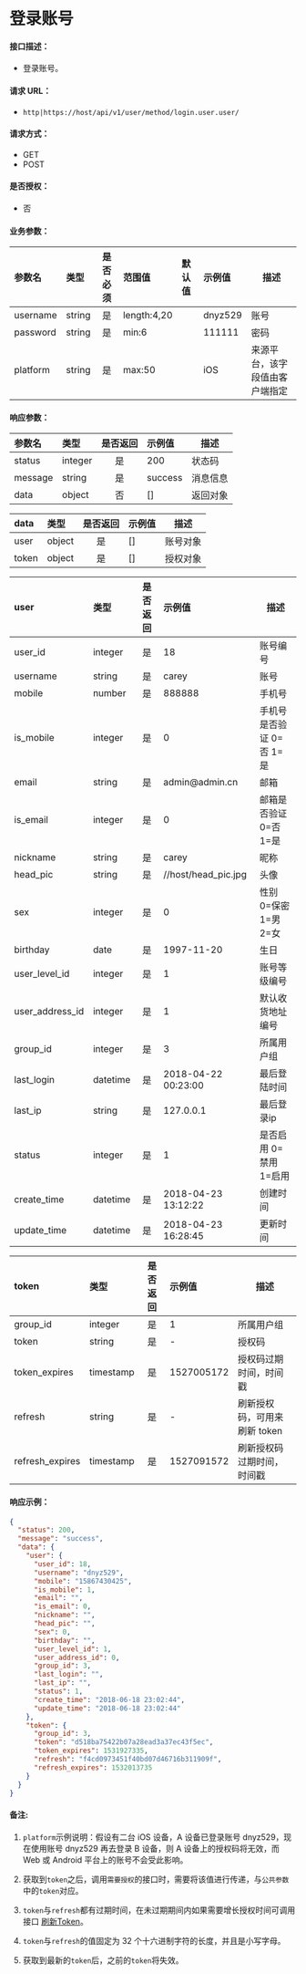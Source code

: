 # 登录账号

#### 接口描述：
- 登录账号。

#### 请求 URL：
- `http|https://host/api/v1/user/method/login.user.user/`

#### 请求方式：
- GET
- POST

#### 是否授权：
- 否

#### 业务参数：
|参数名|类型|是否必须|范围值|默认值|示例值|描述|
|:----|:---|:---:|:-----|:-----|:-----|-----|
|username |string |是 |length:4,20 | |dnyz529 |账号 |
|password |string |是 |min:6 | |111111 |密码 |
|platform |string |是 |max:50 | |iOS |来源平台，该字段值由客户端指定 |

#### 响应参数：
|参数名|类型|是否返回|示例值|描述|
|:-----|:-----|:---:|:-----|-----|
|status |integer |是 |200 |状态码 |
|message |string |是 |success |消息信息 |
|data |object |否 |[] |返回对象 |

|data|类型|是否返回|示例值|描述|
|:-----|:-----|:---:|:-----|-----|
|user |object |是 |[] |账号对象 |
|token |object |是 |[] |授权对象 |

|user|类型|是否返回|示例值|描述|
|:-----|:-----|:---:|:-----|-----|
|user_id |integer |是 |18 |账号编号 |
|username |string |是 |carey |账号 |
|mobile |number |是 |888888 |手机号 |
|is_mobile |integer |是 |0 |手机号是否验证 0=否 1=是 |
|email |string |是 |admin&#64;admin.cn |邮箱 |
|is_email |integer |是 |0 |邮箱是否验证 0=否 1=是 |
|nickname |string |是 |carey |昵称 |
|head_pic |string |是 |//host/head_pic.jpg |头像 |
|sex |integer |是 |0 |性别 0=保密 1=男 2=女  |
|birthday |date |是 |1997-11-20 |生日 |
|user_level_id |integer |是 |1 |账号等级编号 |
|user_address_id |integer |是 |1 |默认收货地址编号 |
|group_id |integer |是 |3 |所属用户组 |
|last_login |datetime |是 |2018-04-22 00:23:00 |最后登陆时间 |
|last_ip |string |是 |127.0.0.1 |最后登录ip |
|status |integer |是 |1 |是否启用 0=禁用 1=启用 |
|create_time |datetime |是 |2018-04-23 13:12:22 |创建时间 |
|update_time |datetime |是 |2018-04-23 16:28:45 |更新时间 |

|token|类型|是否返回|示例值|描述|
|:-----|:-----|:---:|:-----|-----|
|group_id |integer |是 |1 |所属用户组 |
|token |string |是 |- |授权码 |
|token_expires |timestamp |是 |1527005172 |授权码过期时间，时间戳 |
|refresh |string |是 |- |刷新授权码，可用来刷新 token |
|refresh_expires |timestamp |是 |1527091572 |刷新授权码过期时间，时间戳 |

#### 响应示例：
```json
{
  "status": 200,
  "message": "success",
  "data": {
    "user": {
      "user_id": 18,
      "username": "dnyz529",
      "mobile": "15867430425",
      "is_mobile": 1,
      "email": "",
      "is_email": 0,
      "nickname": "",
      "head_pic": "",
      "sex": 0,
      "birthday": "",
      "user_level_id": 1,
      "user_address_id": 0,
      "group_id": 3,
      "last_login": "",
      "last_ip": "",
      "status": 1,
      "create_time": "2018-06-18 23:02:44",
      "update_time": "2018-06-18 23:02:44"
    },
    "token": {
      "group_id": 3,
      "token": "d518ba75422b07a28ead3a37ec43f5ec",
      "token_expires": 1531927335,
      "refresh": "f4cd0973451f40bd07d46716b311909f",
      "refresh_expires": 1532013735
    }
  }
}
```

#### 备注:
1. `platform`示例说明：假设有二台 iOS 设备，A 设备已登录账号 dnyz529，现在使用账号 dnyz529 再去登录 B 设备，则 A 设备上的授权码将无效，而 Web 或 Android 平台上的账号不会受此影响。

2. 获取到`token`之后，调用`需要授权`的接口时，需要将该值进行传递，与`公共参数`中的`token`对应。

3. `token`与`refresh`都有过期时间，在未过期期间内如果需要增长授权时间可调用接口 [刷新Token](/api/client/user/user/refresh.user.token.md "刷新Token")。

4. `token`与`refresh`的值固定为 32 个十六进制字符的长度，并且是小写字母。

5. 获取到最新的`token`后，之前的`token`将失效。
